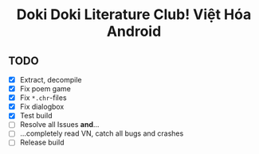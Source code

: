 # <p align="center">Doki Doki Literature Club! Việt Hóa Android</p>

## TODO
- [x] Extract, decompile
- [x] Fix poem game
- [x] Fix `*.chr`-files
- [x] Fix dialogbox
- [x] Test build
- [ ] Resolve all Issues **and**...
- [ ] ...completely read VN, catch all bugs and crashes
- [ ] Release build

